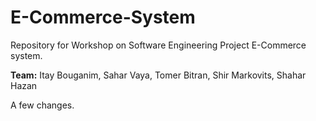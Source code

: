 # E-Commerce-System
  Repository for Workshop on Software Engineering Project E-Commerce system.
  
**Team:**
Itay Bouganim,
Sahar Vaya,
Tomer Bitran,
Shir Markovits,
Shahar Hazan


A few changes.
